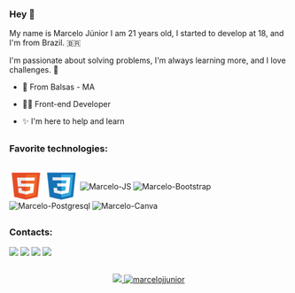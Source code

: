 ### Hey 👋

My name is Marcelo Júnior I am 21 years old, I started to develop at 18, and I'm from Brazil. 🇧🇷


I'm passionate about solving problems, I'm always learning more, and I love challenges. 🚀

- 📌 From Balsas - MA
- 👨‍💻 Front-end Developer
- ✨ I'm here to help and learn

  ##
  
### Favorite technologies:  
<div style="display: inline_block"><br>
  <img align="center" alt="Marcelo-HTML" height="50" width="60" src="https://raw.githubusercontent.com/devicons/devicon/master/icons/html5/html5-original.svg">
  <img align="center" alt="Marcelo-CSS" height="50" width="60" src="https://raw.githubusercontent.com/devicons/devicon/master/icons/css3/css3-original.svg">
  <img align="center" alt="Marcelo-JS" height="50" width="60" src="https://cdn.jsdelivr.net/gh/devicons/devicon/icons/javascript/javascript-original.svg" />
  <img align="center" alt="Marcelo-Bootstrap" height="50" width="60" src="https://cdn.jsdelivr.net/gh/devicons/devicon/icons/bootstrap/bootstrap-plain.svg" />
  <img align="center" alt="Marcelo-Postgresql" height="50" width="60" src="https://cdn.jsdelivr.net/gh/devicons/devicon/icons/postgresql/postgresql-original-wordmark.svg" />
  <img align="center" alt="Marcelo-Canva" height="50" width="60" src="https://cdn.jsdelivr.net/gh/devicons/devicon/icons/canva/canva-original.svg" />
</div>

   ##
### Contacts: 
<div> 
  <a href="https://instagram.com/marcelojjunior_" target="_blank"><img src="https://img.shields.io/badge/-Instagram-%23E4405F?style=for-the-badge&logo=instagram&logoColor=white" target="_blank"></a>
  <a href="https://www.facebook.com/marcelo.junior.3386" target="_blank"><img src="https://img.shields.io/badge/Facebook-1877F2?style=for-the-badge&logo=facebook&logoColor=white" target="_blank"></a>
  <a href = "mailto:dbvmarcelo13@gmail.com"><img src="https://img.shields.io/badge/-Gmail-%23333?style=for-the-badge&logo=gmail&logoColor=white" target="_blank"></a>
  <a href="https://www.linkedin.com/in/marcelo-j-648070156/" target="_blank"><img src="https://img.shields.io/badge/-LinkedIn-%230077B5?style=for-the-badge&logo=linkedin&logoColor=white" target="_blank"></a> 
 
</div>

##

<div align="center">
  <a href="https://github.com/marcelojjunior">
  <img width="47%" src="https://github-readme-stats.vercel.app/api?username=marcelojjunior&show_icons=true&theme=dark&include_all_commits=true&count_private=true"/>
  <!--<img height="180em" src="https://github-readme-stats.vercel.app/api/top-langs/?username=marcelojjunior&layout=compact&langs_count=7&theme=dark"/>-->
  <img width="47%" src="https://github-readme-streak-stats.herokuapp.com?user=marcelojjunior&theme=dark&date_format=M%20j%5B%2C%20Y%5D" alt="marcelojjunior" />
</div>

##



